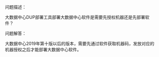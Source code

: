 问题描述：

大数据中心DUP部署工具部署大数据中心软件是需要先授权机器还是先部署软件？



问题解答：

大数据中心2019年第十版以后的版本，需要先通过软件获取机器码，发放对应的机器授权之后才能部署大数据中心软件。